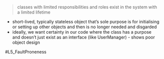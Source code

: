 > classes with limited responsibilities and roles exist in the system with a limited lifetime

- short-lived, typically stateless object that’s sole purpose is for initialising or setting up other objects and then is no longer needed and disgarded
- ideally, we want certainty in our code where the class has a purpose and doesn’t just exist as an interface (like UserManager) - shows poor object design


#L5_FaultProneness 
